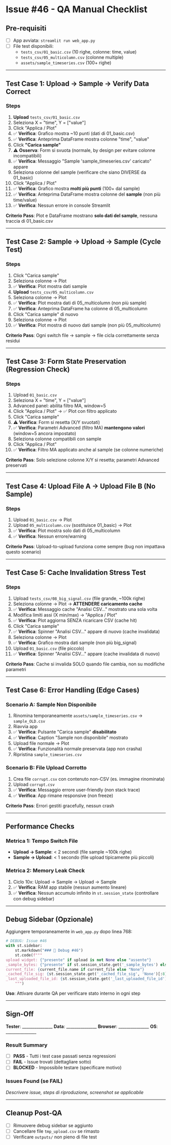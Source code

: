 # Issue #46 - QA Manual Checklist

## Pre-requisiti
- [ ] App avviata: `streamlit run web_app.py`
- [ ] File test disponibili:
  - `tests_csv/01_basic.csv` (10 righe, colonne: time, value)
  - `tests_csv/05_multicolumn.csv` (colonne multiple)
  - `assets/sample_timeseries.csv` (100+ righe)

---

## Test Case 1: Upload → Sample → Verify Data Correct

### Steps
1. **Upload** `tests_csv/01_basic.csv`
2. Seleziona X = "time", Y = ["value"]
3. Click "Applica / Plot"
4. ✅ **Verifica**: Grafico mostra ~10 punti (dati di 01_basic.csv)
5. ✅ **Verifica**: Anteprima DataFrame mostra colonne "time", "value"
6. Click **"Carica sample"**
7. ⚠️ **Osserva**: Form si svuota (normale, by design per evitare colonne incompatibili)
8. ✅ **Verifica**: Messaggio "Sample 'sample_timeseries.csv' caricato" appare
9. Seleziona colonne del sample (verificare che siano DIVERSE da 01_basic)
10. Click "Applica / Plot"
11. ✅ **Verifica**: Grafico mostra **molti più punti** (100+ dal sample)
12. ✅ **Verifica**: Anteprima DataFrame mostra colonne del **sample** (non più time/value)
13. ✅ **Verifica**: Nessun errore in console Streamlit

**Criterio Pass**: Plot e DataFrame mostrano **solo dati del sample**, nessuna traccia di 01_basic.csv

---

## Test Case 2: Sample → Upload → Sample (Cycle Test)

### Steps
1. Click "Carica sample"
2. Seleziona colonne → Plot
3. ✅ **Verifica**: Plot mostra dati sample
4. **Upload** `tests_csv/05_multicolumn.csv`
5. Seleziona colonne → Plot
6. ✅ **Verifica**: Plot mostra dati di 05_multicolumn (non più sample)
7. ✅ **Verifica**: Anteprima DataFrame ha colonne di 05_multicolumn
8. Click "Carica sample" di nuovo
9. Seleziona colonne → Plot
10. ✅ **Verifica**: Plot mostra di nuovo dati sample (non più 05_multicolumn)

**Criterio Pass**: Ogni switch file → sample → file cicla correttamente senza residui

---

## Test Case 3: Form State Preservation (Regression Check)

### Steps
1. Upload `01_basic.csv`
2. Seleziona X = "time", Y = ["value"]
3. Advanced panel: abilita filtro MA, window=5
4. Click "Applica / Plot" → ✅ Plot con filtro applicato
5. Click "Carica sample"
6. ⚠️ **Verifica**: Form si resetta (X/Y svuotati)
7. ✅ **Verifica**: Parametri Advanced (filtro MA) **mantengono valori** (window=5 ancora impostato)
8. Seleziona colonne compatibili con sample
9. Click "Applica / Plot"
10. ✅ **Verifica**: Filtro MA applicato anche al sample (se colonne numeriche)

**Criterio Pass**: Solo selezione colonne X/Y si resetta; parametri Advanced preservati

---

## Test Case 4: Upload File A → Upload File B (No Sample)

### Steps
1. Upload `01_basic.csv` → Plot
2. Upload `05_multicolumn.csv` (sostituisce 01_basic) → Plot
3. ✅ **Verifica**: Plot mostra solo dati di 05_multicolumn
4. ✅ **Verifica**: Nessun errore/warning

**Criterio Pass**: Upload-to-upload funziona come sempre (bug non impattava questo scenario)

---

## Test Case 5: Cache Invalidation Stress Test

### Steps
1. Upload `tests_csv/08_big_signal.csv` (file grande, ~100k righe)
2. Seleziona colonne → Plot → **ATTENDERE caricamento cache**
3. ✅ **Verifica**: Messaggio cache "Analisi CSV..." mostrato una sola volta
4. Modifica limiti assi (X min/max) → "Applica / Plot"
5. ✅ **Verifica**: Plot aggiorna SENZA ricaricare CSV (cache hit)
6. Click "Carica sample"
7. ✅ **Verifica**: Spinner "Analisi CSV..." appare di nuovo (cache invalidata)
8. Seleziona colonne → Plot
9. ✅ **Verifica**: Grafico mostra dati sample (non più big_signal)
10. Upload `01_basic.csv` (file piccolo)
11. ✅ **Verifica**: Spinner "Analisi CSV..." appare (cache invalidata di nuovo)

**Criterio Pass**: Cache si invalida SOLO quando file cambia, non su modifiche parametri

---

## Test Case 6: Error Handling (Edge Cases)

### Scenario A: Sample Non Disponibile
1. Rinomina temporaneamente `assets/sample_timeseries.csv` → `sample_OLD.csv`
2. Riavvia app
3. ✅ **Verifica**: Pulsante "Carica sample" **disabilitato**
4. ✅ **Verifica**: Caption "Sample non disponibile" mostrato
5. Upload file normale → Plot
6. ✅ **Verifica**: Funzionalità normale preservata (app non crasha)
7. Ripristina `sample_timeseries.csv`

### Scenario B: File Upload Corrotto
1. Crea file `corrupt.csv` con contenuto non-CSV (es. immagine rinominata)
2. Upload `corrupt.csv`
3. ✅ **Verifica**: Messaggio errore user-friendly (non stack trace)
4. ✅ **Verifica**: App rimane responsive (non freeze)

**Criterio Pass**: Errori gestiti gracefully, nessun crash

---

## Performance Checks

### Metrica 1: Tempo Switch File
- **Upload → Sample**: < 2 secondi (file sample ~100k righe)
- **Sample → Upload**: < 1 secondo (file upload tipicamente più piccoli)

### Metrica 2: Memory Leak Check
1. Ciclo 10x: Upload → Sample → Upload → Sample
2. ✅ **Verifica**: RAM app stabile (nessun aumento lineare)
3. ✅ **Verifica**: Nessun accumulo infinito in `st.session_state` (controllare con debug sidebar)

---

## Debug Sidebar (Opzionale)

Aggiungere temporaneamente in `web_app.py` dopo linea 768:

```python
# DEBUG: Issue #46
with st.sidebar:
    st.markdown("### 🐛 Debug #46")
    st.code(f"""
upload widget: {"presente" if upload is not None else "assente"}
_sample_bytes: {"presente" if st.session_state.get('_sample_bytes') else "assente"}
current_file: {current_file.name if current_file else "None"}
_cached_file_sig: {st.session_state.get('_cached_file_sig', 'None')[:8] if st.session_state.get('_cached_file_sig') else 'None'}
_last_uploaded_file_id: {st.session_state.get('_last_uploaded_file_id')}
    """)
```

**Uso**: Attivare durante QA per verificare stato interno in ogni step

---

## Sign-Off

**Tester**: _______________
**Data**: _______________
**Browser**: _______________
**OS**: _______________

### Result Summary
- [ ] **PASS** - Tutti i test case passati senza regressioni
- [ ] **FAIL** - Issue trovati (dettagliare sotto)
- [ ] **BLOCKED** - Impossibile testare (specificare motivo)

### Issues Found (se FAIL)
_Descrivere issue, steps di riproduzione, screenshot se applicabile_

---

## Cleanup Post-QA
- [ ] Rimuovere debug sidebar se aggiunto
- [ ] Cancellare file `tmp_upload.csv` se rimasto
- [ ] Verificare `outputs/` non pieno di file test

